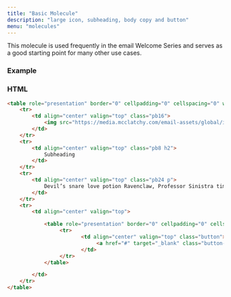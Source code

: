 ```yaml
---
title: "Basic Molecule"
description: "large icon, subheading, body copy and button"
menu: "molecules"
---
```


This molecule is used frequently in the email Welcome Series and serves as a good starting point for many other use cases.

### Example

<div class="example">
	<basic-molecule></basic-molecule>
</div>

### HTML

```html
<table role="presentation" border="0" cellpadding="0" cellspacing="0" width="100%">
	<tr>
		<td align="center" valign="top" class="pb16">
			<img src="https://media.mcclatchy.com/email-assets/global/icons/ICON-NAME.png" width="40" alt="ICON NAME icon" />
		</td>
	</tr>
	<tr>
		<td align="center" valign="top" class="pb8 h2">
			Subheading
		</td>
	</tr>
	<tr>
		<td align="center" valign="top" class="pb24 p">
			Devil’s snare love potion Ravenclaw, Professor Sinistra time-turner steak and kidney pie. Cabbage Daily Prophet letters from no one.
		</td>
	</tr>
	<tr>
		<td align="center" valign="top">

			<table role="presentation" border="0" cellpadding="0" cellspacing="0">
				 <tr>
						<td align="center" valign="top" class="button">
							 <a href="#" target="_blank" class="button-link">Button Text</a>
						</td>
				 </tr>
			</table>

		</td>
	</tr>
</table>
```

<script>
class BasicMolecule extends HTMLElement {
	get template() {
		let t = document.createElement("template");
		t.innerHTML = `
<head>
	<meta http-equiv="Content-Type" content="text/html; charset=UTF-8" />
	<meta name="viewport" content="width=device-width, initial-scale=1.0"/>
		 <style>
			 @import url( '/css/email/eds.css' )
		 </style>

</head>
<body>
	<center>
		<!-- BODY TABLE // -->
		<table border="0" cellpadding="0" cellspacing="0" role="presentation" height="100%" width="100%" id="body-table">
			<tr>
				<td align="center" valign="top" id="body-cell">
					<!-- MAIN TABLE // -->
					<table border="0" cellpadding="0" cellspacing="0" role="presentation" width="600" id="email-table">
						<tr>
							<td align="left" valign="top" width="100%" class="">
								<!-- EMAIL TABLE // -->
								<table border="0" cellpadding="0" cellspacing="0" role="presentation" width="600" id="email-table">
									<tr>
										<td align="center" valign="top" width="100%" class="card bg-white">

											<table role="presentation" border="0" cellpadding="0" cellspacing="0" width="100%">
												<tr>
													<td align="center" valign="top" class="pb16">
														<img src="https://media.mcclatchy.com/email-assets/global/icons/bolt-dark-unicon.png" width="40" alt="bolt icon" />
													</td>
												</tr>
												<tr>
												<td align="center" valign="top" class="pb8 h2">
													Subheading
												</td>
											</tr>
											<tr>
												<td align="center" valign="top" class="pb24 p">
													Devil’s snare love potion Ravenclaw, Professor Sinistra time-turner steak and kidney pie. Cabbage Daily Prophet letters from no one.
												</td>
											</tr>
											<tr>
												<td align="center" valign="top">
													<table role="presentation" border="0" cellpadding="0" cellspacing="0">
														<tr>
															<td align="center" valign="top" class="button">
																<a href="#" target="_blank" class="button-link">Button</a>
															</td>
														</tr>
													</table>
												</td>
											</tr>
										</table>
									</td>
								</tr>
							</table>
							<!-- // MAIN TABLE -->
						</td>
			</tr>
		</table>
		<!-- // BODY TABLE -->
	</center>
</body>

		`;
		return t;   
	}
	constructor() {
		super();
	}
	connectedCallback() {
		let clone = this.template.content.cloneNode(true);
		this.attachShadow({ mode: "open" });
		this.shadowRoot.appendChild(clone);
	}
} // end Class
customElements.define("basic-molecule", BasicMolecule);
</script>
